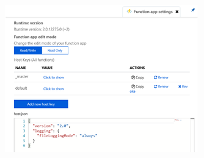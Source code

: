 ![Figure 1, how to modify host.json for an Azure Function][FIGURE1]


[FIGURE1]: images/azure-0001.png "Figure 1, how to modify host.json for an Azure Function"
